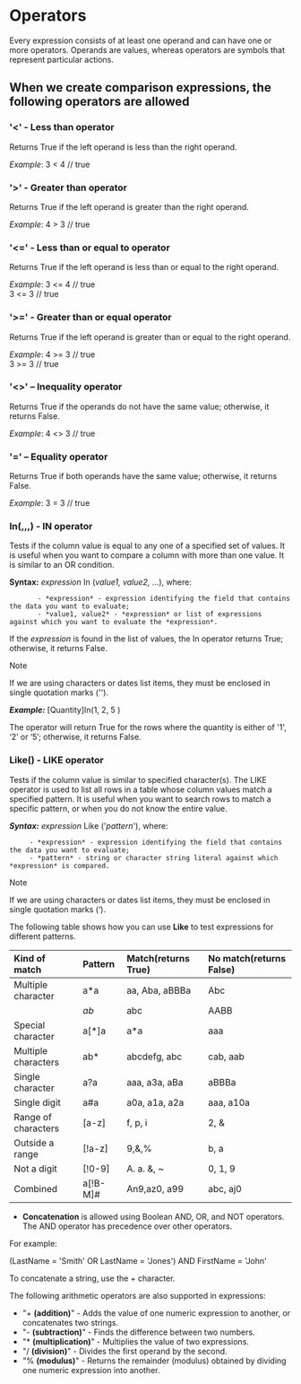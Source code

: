 # Operators


Every expression consists of at least one operand and can have one or more operators. Operands are values, whereas operators are symbols that represent particular actions. 

## When we create comparison expressions, the following operators are allowed

### '<' - Less than operator

Returns True if the left operand is less than the right operand.

*Example*: 3 < 4 // true

### '>' - Greater than operator

Returns True if the left operand is greater than the right operand.

*Example*: 4 > 3 // true

### '<=' - Less than or equal to operator

Returns True if the left operand is less than or equal to the right operand.

*Example*: 3 <= 4 // true <br>
3 <= 3 // true

### '>=' - Greater than or equal operator

Returns True if the left operand is greater than or equal to the right operand.

*Example*: 4 >= 3 // true <br>
3 >= 3 // true

### '<>' – Inequality operator

Returns True if the operands do not have the same value; otherwise, it returns False.

*Example*: 4 <> 3   // true

### '=' – Equality operator

Returns True if both operands have the same value; otherwise, it returns False.

*Example*: 3 = 3   // true

### In(,,,) - IN operator

Tests if the column value is equal to any one of a specified set of values. It is useful when you want to compare a column with more than one value. It is similar to an OR condition.

**Syntax:** *expression* In (*value1, value2,* …), where:

           - *expression* - expression identifying the field that contains the data you want to evaluate;
           - *value1, value2* - *expression* or list of expressions against which you want to evaluate the *expression*.

If the *expression* is found in the list of values, the In operator returns True; otherwise, it returns False.

> [!NOTE]
> 
> If we are using characters or dates list items, they must be enclosed in single quotation marks ('').

***Example:*** [Quantity]In(1, 2, 5 )

The operator will return True for the rows where the quantity is either of '1', ‘2’ or ‘5’; otherwise, it returns False.

### Like() - LIKE operator

Tests if the column value is similar to specified character(s). The LIKE operator is used to list all rows in a table whose column values match a specified pattern. It is useful when you want to search rows to match a specific pattern, or when you do not know the entire value.

***Syntax:*** *expression* Like ('*pattern*'), where: 

         - *expression* - expression identifying the field that contains the data you want to evaluate;
         - *pattern* - string or character string literal against which *expression* is compared.

> [!NOTE]
> 
> If we are using characters or dates list items, they must be enclosed in single quotation marks (‘).

The following table shows how you can use **Like** to test expressions for different patterns.

|Kind of match|Pattern|Match(returns True)|No match(returns False)
|:----|:----|:----|:---
|Multiple character|a*a|aa, Aba, aBBBa|Abc
| |*ab*|abc|AABB|Xab|aZb, bac
|Special character|a[*]a|a*a|aaa
|Multiple characters|ab*|abcdefg, abc|cab, aab
|Single character|a?a|aaa, a3a, aBa|aBBBa
|Single digit|a#a|a0a, a1a, a2a|aaa, a10a
|Range of characters|[a-z]|f, p, i|2, &
|Outside a range|[!a-z]|9,&,%|b, a
|Not a digit|[!0-9]|A. a. &, ~|0, 1, 9
|Combined|a[!B-M]#|An9,az0, a99|abc, aj0

- **Concatenation** is allowed using Boolean AND, OR, and NOT operators. The AND operator has precedence over other operators. 
 
For example:
  
  (LastName = 'Smith' OR LastName = 'Jones') AND FirstName = 'John'

To concatenate a string, use the + character.

The following arithmetic operators are also supported in expressions:

- "+ **(addition)**" - Adds the value of one numeric expression to another, or concatenates two strings.
- "- **(subtraction)**" - Finds the difference between two numbers.
- "* **(multiplication)**" - Multiplies the value of two expressions.
- "/ **(division)**" - Divides the first operand by the second.
- "% **(modulus)**" - Returns the remainder (modulus) obtained by dividing one numeric expression into another.

